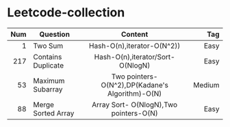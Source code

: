 # Leetcode-collection

| Num  | Question                      |  Content                                           | Tag   |
| ----:| ------------------------------|:--------------------------------------------------:| -----:|
| 1    |Two Sum                        | Hash-O(n),iterator-O(N^2))                         | Easy  |
| 217  |Contains Duplicate             | Hash-O(n),iterator/Sort-O(NlogN)                   | Easy  |
| 53   |Maximum Subarray               | Two pointers- O(N^2),DP(Kadane's Algorithm)-O(N)   | Medium|
| 88   |Merge Sorted Array             | Array Sort- O(NlogN),Two pointers-O(N)             | Easy  |


 
